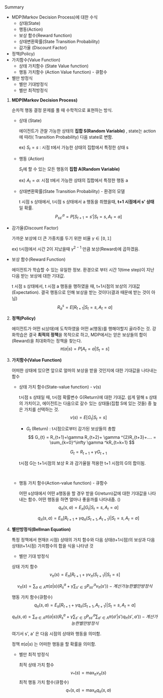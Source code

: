 Summary

- MDP(Markov Decision Process)에 대한 수식
  - 상태(State)
  - 행동(Action)
  - 보상 함수(Reward function)
  - 상태변환확률(State Transition Probability)
  - 감가율 (Discount Factor)
- 정책(Policy)
- 가치함수(Value Function)
  - 상태 가치함수 (State Value function)
  - 행동 가치함수 (Action Value function) - 큐함수
- 벨만 방정식
  - 벨만 기대방정식
  - 벨만 최적방정식





1. **MDP(Markov Decision Process)**

   순차적 행동 결정 문제를 풀 때 수학적으로 표현하는 방식.

   - 상태 (State) 

     에이전트가 관찰 가능한 상태의 **집합 S(Random Variable)** , state는 action에 따라( Transition Probability)  다음 state로 변함.

     ex) $S_{t} = s$  : 시점 t에서 가능한 상태의 집합에서 특정한 상태 s

   - 행동 (Action)

     $S_{t}$에 할 수 있는 모든 행동의 **집합 A(Random Variable)**

     ex)  $A_{t} = a$: 시점 t에서 가능한 상태의 집합에서 특정한 행동 a

   - 상태변환확률(State Transition Probability) - 환경의 모델

     t 시점 s 상태에서, t시점 s 상태에서 a 행동을 취했을때, **t+1 시점에서 s' 상태**일 확률. 
$$
P^{a}_{ss'} = P[S_{t+1}=s'|S_{t}=s, A_{t}=a]
$$

* 감가율(Discount Factor)

  가까운 보상에 더 큰 가중치를 두기 위한 비율 $\gamma \in \mathbb{[0,1]}$

  ex) t시점에서 시간 2이 지났을때 $\gamma ^{2-1}$ 만큼 보상(Reward)에 곱하겠음.

* 보상 함수(Reward Function)

  에이전트가 학습할 수 있는 유일한 정보. 환경으로 부터 시간 1(time step)이 지난 다음 받는 보상에 대한 기대값.

  t 시점 s 상태에서, t 시점 a 행동을 행하였을 때, t+1시점의 보상의 기대값(Expectation). 결국 행동으로 인해 보상을 받는 것이다(결과 때문에 받는 것이 아님)
  $$
  R^{s}_{a} = E[R_{t+1}|S_{t}=s, A_{t}=a]
  $$

   


2. **정책(Policy)**

   에이전트가 어떤 s(상태)에 도착하였을 어떤 a(행동)를 행해야할지 골라주는 것. 강화학습은 결국 **최적의 정책**을 목적으로 하고, MDP에서는 얻은 보상들의 합이(Reward)을 최대화하는 정책을 찾는다.
   $$
   \pi(a|s) = P[A_{t}=a|S_{t}=s]
   $$

3. **가치함수(Value Function)**


   어떠한 상태에 있으면 앞으로 얼마의 보상을 받을 것인지에 대한 기대값을 나타내는 함수

   * 상태 가치 함수(State-value function) - v(s)

     t시점 s 상태일 때, t시점 확률변수 G(Return)에 대한 기대값. 쉽게 말해 s 상태의 가치이고, 에이전트는 다음으로 갈수 있는 상태들(집합 S에 있는 것들) 중 높은 가치를 선택하는 것.  
     $$
     v(s) = E[G_{t}|S_{t}=s]
     $$

     * $G_{t}$ (Return) : t시점으로부터 감가된 보상들의 총합 
       $$
       G_{t} =  R_{t+1}+\gamma R_{t+2}+ \gamma ^{2}R_{t+3}+.... = \sum_{k=0}^\infty \gamma ^kR_{t+k+1}
       $$


     $$
     G_{t} = R_{t+1}+\gamma G_{t+1}
     $$
    
     t시점 G는 t+1시점의 보상 R 과 감가율읠 적용한 t+1	시점의 G의 합이됨.
    
     ​

   * 행동 가치 함수(Action-value function) -  큐함수

     어떤 s상태에서 어떤 a행동을 할 경우 받을 G(return)값에 대한 기대값을 나타내는 함수. 어떤 행동을 하면 얼마나 좋을까를 나타내줌. ()
     $$
     q_{\pi}(s,a) = E_{\pi}[G_{t}|S_{t} = s, A_{t}=a]
     $$

     $$
     q_{\pi}(s,a) = E_{\pi}[R_{t+1}+\gamma q_{\pi}(S_{t+1},A_{t+1})|S_{t} = s, A_{t}=a]
     $$


4. **벨만방정식(Bellman Equation)**

   특정 정책에서 현재(t 시점) 상태의 가치 함수와 다음 상태(t+1시점)의 보상과 다음 상태(t+1시점) 가치함수의 합을 식을 나타낸 것

   *  벨만 기대 방정식

     상태 가치 함수
     $$
     v_{\pi}(s) =E_{\pi}[R_{t+1}+ \gamma v_{\pi}(S_{t+1}) | S_{t}=s]
     $$

     $$
     v_{\pi}(s) = \sum_{a \in A} \pi(a|s)(R_{s}^a + \gamma \sum_{s' \in S} P_{ss'}^{a} v_{\pi}(s')) -계산 가능한 벨만 방정식
     $$

     

     행동 가치 함수(큐함수)
     $$
     q_{\pi}(s,a) =E_{\pi}[R_{t+1}+ \gamma q_{\pi}(S_{t+1},A_{t+1})  |  S_{t}=s, A_{t}=a]
     $$

     $$
     q_{\pi}(s,a) = \sum_{a \in A} \pi(a|s)(R_{s}^a + \gamma  \sum_{s' \in S} P_{ss'}^{a} \sum_{a' \in A} \pi(a'|s') q_{\pi}(s',a')) -계산 가능한 벨만 방정식
     $$

     여기서 s',  a' 은 다음 시점의 상태와 행동을 의미함.
     
     정책 $\pi (a|s)$ 는 어떠한 행동을 할 확률을 의미함.
     
     
   
   * 벨만 최적 방정식
   
     최적 상태 가치 함수
     $$
     v_{*}(s) =\max_{\pi} v_{\pi}(s)
     $$
     최적 행동 가치 함수(큐함수)
     $$
     q_{*}(s,a) =\max_{\pi} q_{\pi}(s,a)
     $$
     






















